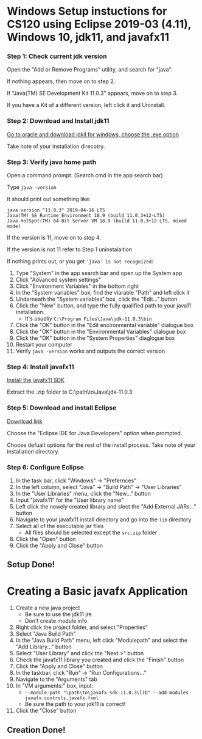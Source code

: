 # Windows Setup instuctions for CS120 using Eclipse 2019-03 (4.11), Windows 10, jdk11, and javafx11

### Step 1: Check current jdk version

Open the "Add or Remove Programs" utility, and search for "java".

If nothing appears, then move on to step 2.

If "Java(TM) SE Development Kit 11.0.3" appears, move on to step 3.

If you have a Kit of a different version, left click it and Uninstall.

  
### Step 2: Download and Install jdk11

[Go to oracle and download jdkll for windows, choose the .exe option][1]

Take note of your instaliation direcotry.

### Step 3: Verify java home path

Open a command prompt. (Search cmd in the app search bar)

Type `java -version`

It should print out something like:

```
java version "11.0.3" 2019-04-16 LTS
Java(TM) SE Runtime Environment 18.9 (build 11.0.3+12-LTS)
Java HotSpot(TM) 64-Bit Server VM 18.9 (build 11.0.3+12-LTS, mixed mode)
```
If the version is 11, move on to step 4.

If the version is not 11 refer to Step 1 uninstalaition

If nothing prints out, or you get `'java' is not recognized`:

1. Type "System" in the app search bar and open up the System app
2. Click "Advanced system settings"
3. Click "Environment Variables" in the bottom right
4. In the "System variables" box, find the viarable "Path" and left click it
5. Underneath the "System variables" box, click the "Edit..." button
6. Click the "New" button, and type the fully qualified path to your java11 instaliation.
    * It's _usually_ `C:\Program Files\Java\jdk-11.0.3\bin`
7. Click the "OK" button in the "Edit encironmental variable" dialogue box
8. Click the "OK" button in the "Environmental Variables" dialogue box
9. Click the "OK" button in the "System Properties" diaglogue box
10. Restart your computer
11. Verify `java -version` works and outputs the correct version

### Step 4: Install javafx11

[Install the javafx11 SDK][2]

Extract the .zip folder to C:\path\to\Java\jdk-11.0.3

### Step 5: Download and install Eclipse

[Download link][3]

Choose the "Eclipse IDE for Java Developers" option when prompted.

Choose defualt options for the rest of the install process. Take note of your instaliation directory.

### Step 6: Configure Eclipse

1. In the task bar, click "Windows" -> "Prefernces"
2. In the left column, select "Java" -> "Build Path" -> "User Libraries"
3. In the "User Libraries" menu, click the "New..." button
4. Input "javafx11" for the "User library name"
5. Left click the newely created library and slect the "Add External JARs..." button
6. Navigate to your javafx11 install directory and go into the `lib` directory
7. Select all of the executable jar files
    * All files should be selected except the `src.zip` folder
8. Click the "Open" button
9. Click the "Apply and Close" button

## Setup Done!

# Creating a Basic javafx Application

1. Create a new java project
    * Be sure to use the jdk11 jre
    * Don't create module.info
2. Right click the project folder, and select "Properties"
3. Select "Java Build Path"
4. In the "Java Build Path" menu, left click "Modulepath" and select the "Add Library..." button
5. Select "User Library" and click the "Next >" button
6. Check the javafx11 library you created and click the "Finish" button
7. Click the "Apply and Close" button
8. In the taskbar, click "Run" -> "Run Configurations..."
9. Navigate to the "Arguments" tab
10. In "VM arguments:" box, input:
    * `--module-path "\path\to\javafx-sdk-11.0.3\lib" --add-modules javafx.controls,javafx.fxml`
    * Be sure the path to your jdk11 is correct!
11. Click the "Close" button

## Creation Done!

  [1]: https://www.oracle.com/technetwork/java/javase/downloads/jdk11-downloads-5066655.html
  [2]: https://gluonhq.com/products/javafx/
  [3]: https://www.eclipse.org/downloads/
